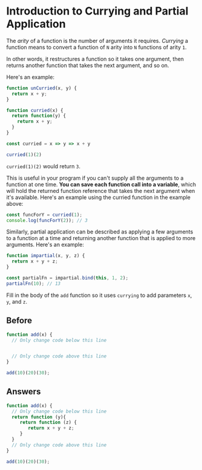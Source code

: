 # Introduction to Currying and Partial Application
The *arity* of a function is the number of arguments it requires. *Currying* a function means to convert a function of `N` arity into `N` functions of arity `1`.

In other words, it restructures a function so it takes one argument, then returns another function that takes the next argument, and so on.

Here's an example:
```javascript
function unCurried(x, y) {
  return x + y;
}

function curried(x) {
  return function(y) {
    return x + y;
  }
}

const curried = x => y => x + y

curried(1)(2)
```
`curried(1)(2)` would return `3`.

This is useful in your program if you can't supply all the arguments to a function at one time. **You can save each function call into a variable**, 
which will hold the returned function reference that takes the next argument when it's available. Here's an example using the curried function in the example above:
```javascript
const funcForY = curried(1);
console.log(funcForY(2)); // 3
```
Similarly, partial application can be described as applying a few arguments to a function at a time and returning another function that is applied to more arguments. 
Here's an example:
```javascript
function impartial(x, y, z) {
  return x + y + z;
}

const partialFn = impartial.bind(this, 1, 2);
partialFn(10); // 13
```
Fill in the body of the `add` function so it uses `currying` to add parameters `x`, `y`, and `z`.

## Before
```javascript
function add(x) {
  // Only change code below this line


  // Only change code above this line
}

add(10)(20)(30);
```
## Answers
```javascript
function add(x) {
  // Only change code below this line
  return function (y){
     return function (z) {
        return x + y + z;
     }
  }
  // Only change code above this line
}

add(10)(20)(30);
```
